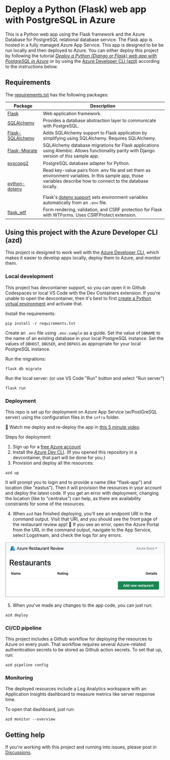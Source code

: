 # Deploy a Python (Flask) web app with PostgreSQL in Azure

This is a Python web app using the Flask framework and the Azure Database for PostgreSQL relational database service. The Flask app is hosted in a fully managed Azure App Service. This app is designed to be be run locally and then deployed to Azure. You can either deploy this project by following the tutorial [*Deploy a Python (Django or Flask) web app with PostgreSQL in Azure*](https://docs.microsoft.com/en-us/azure/app-service/tutorial-python-postgresql-app) or by using the [Azure Developer CLI (azd)](https://learn.microsoft.com/en-us/azure/developer/azure-developer-cli/overview?WT.mc_id=python-79651-pamelafox) according to the instructions below.

## Requirements

The [requirements.txt](./requirements.txt) has the following packages:

| Package | Description |
| ------- | ----------- |
| [Flask](https://pypi.org/project/Flask/) | Web application framework. |
| [SQLAlchemy](https://pypi.org/project/SQLAlchemy/) | Provides a database abstraction layer to communicate with PostgreSQL. |
| [Flask-SQLAlchemy](https://pypi.org/project/Flask-SQLAlchemy/) | Adds SQLAlchemy support to Flask application by simplifying using SQLAlchemy. Requires SQLAlchemy. |
| [Flask-Migrate](https://pypi.org/project/Flask-Migrate/) | SQLAlchemy database migrations for Flask applications using Alembic. Allows functionality parity with Django version of this sample app.|
| [pyscopg2](https://pypi.org/project/psycopg2/) | PostgreSQL database adapter for Python. |
| [python-dotenv](https://pypi.org/project/python-dotenv/) | Read key-value pairs from .env file and set them as environment variables. In this sample app, those variables describe how to connect to the database locally. <br><br> Flask's [dotenv support](https://flask.palletsprojects.com/en/2.1.x/cli/#environment-variables-from-dotenv) sets environment variables automatically from an `.env` file. |
| [flask_wtf](https://pypi.org/project/Flask-WTF/) | Form rendering, validation, and CSRF protection for Flask with WTForms. Uses CSRFProtect extension. |


## Using this project with the Azure Developer CLI (azd)

This project is designed to work well with the [Azure Developer CLI](https://learn.microsoft.com/en-us/azure/developer/azure-developer-cli/overview?WT.mc_id=python-79651-pamelafox),
which makes it easier to develop apps locally, deploy them to Azure, and monitor them.

### Local development

This project has devcontainer support, so you can open it in Github Codespaces or local VS Code with the Dev Containers extension. If you're unable to open the devcontainer,
then it's best to first [create a Python virtual environment](https://docs.python.org/3/tutorial/venv.html#creating-virtual-environments) and activate that.

Install the requirements:

```shell
pip install -r requirements.txt
```

Create an `.env` file using `.env.sample` as a guide. Set the value of `DBNAME` to the name of an existing database in your local PostgreSQL instance. Set the values of `DBHOST`, `DBUSER`, and `DBPASS` as appropriate for your local PostgreSQL instance.

Run the migrations:

```shell
flask db migrate
```

Run the local server: (or use VS Code "Run" button and select "Run server")

```shell
flask run
```

### Deployment

This repo is set up for deployment on Azure App Service (w/PostGreSQL server) using the configuration files in the `infra` folder.

🎥 Watch me deploy and re-deploy the app in [this 5 minute video](https://www.youtube.com/watch?v=r6Hnp9RXUpY).

Steps for deployment:

1. Sign up for a [free Azure account](https://azure.microsoft.com/free/?WT.mc_id=python-79651-pamelafox)
2. Install the [Azure Dev CLI](https://learn.microsoft.com/azure/developer/azure-developer-cli/install-azd?WT.mc_id=python-79651-pamelafox). (If you opened this repository in a devcontainer, that part will be done for you.)
3. Provision and deploy all the resources:

```shell
azd up
```

It will prompt you to login and to provide a name (like "flask-app") and location (like "eastus"). Then it will provision the resources in your account and deploy the latest code. If you get an error with deployment, changing the location (like to "centralus") can help, as there are availability constraints for some of the resources.

4. When `azd` has finished deploying, you'll see an endpoint URI in the command output. Visit that URI, and you should see the front page of the restaurant review app! 🎉 If you see an error, open the Azure Portal from the URL in the command output, navigate to the App Service, select Logstream, and check the logs for any errors.

![Screenshot of Flask restaurants website](screenshot_website.png)

5. When you've made any changes to the app code, you can just run:

```shell
azd deploy
```

### CI/CD pipeline

This project includes a Github workflow for deploying the resources to Azure
on every push. That workflow requires several Azure-related authentication secrets to be stored as Github action secrets. To set that up, run:

```shell
azd pipeline config
```

### Monitoring

The deployed resources include a Log Analytics workspace with an Application Insights dashboard to measure metrics like server response time.

To open that dashboard, just run:

```shell
azd monitor --overview
```

## Getting help

If you're working with this project and running into issues, please post in [Discussions](/discussions). 